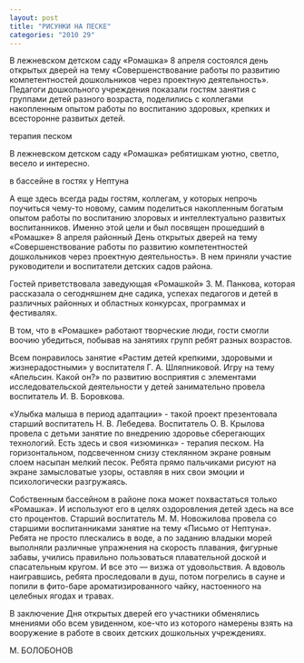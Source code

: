 ```yaml
---
layout: post
title: "РИСУНКИ НА ПЕСКЕ"
categories: "2010 29"
---
```


В лежневском детском саду «Ромашка» 8 апреля состоялся день открытых дверей на тему «Совершенствование работы по развитию компетентностей дошкольников через проектную деятельность». Педагоги дошкольного учреждения показали гостям занятия с группами детей разного возраста, поделились с коллегами накопленным опытом работы по воспитанию здоровых, крепких и всесторонне развитых детей.

терапия песком

В лежневском детском саду «Ромашка» ребятишкам уютно, светло, весело и интересно.

в бассейне в гостях у Нептуна

А еще здесь всегда рады гостям, коллегам, у которых непрочь поучиться чему-то новому, самим поделиться накопленным богатым опытом работы по воспитанию злоровых и интеллектуально развитых воспитанников. Именно этой цели и был посвящен прошедший в «Ромашке» 8 апреля районный День открытых дверей на тему «Совершенствование работы по развитию компетентностей дошкольников через проектную деятельность». В нем приняли участие руководители и воспитатели детских садов района.

Гостей приветствовала заведующая «Ромашкой» З. М. Панкова, которая рассказала о сегодняшнем дне садика, успехах педагогов и детей в различных районных и областных конкурсах, программах и фестивалях.

В том, что в «Ромашке» работают творческие люди, гости смогли воочию убедиться, побывав на занятиях групп ребят разных возрастов.

Всем понравилось занятие «Растим детей крепкими, здоровыми и жизнерадостными» у воспитателя Г. А. Шляпниковой. Игру на тему «Апельсин. Какой он?» по развитию восприятия с элементами исследовательской деятельности у детей занимательно провела воспитатель И. В. Боровкова.

«Улыбка малыша в период адаптации» - такой проект презентовала старший воспитатель Н. В. Лебедева. Воспитатель О. В. Крылова провела с детьми занятие по внедрению здоровье сберегающих технологий. Есть здесь и своя «изюминка» - терапия песком. На горизонтальном, подсвеченном снизу стеклянном экране ровным слоем насыпан мелкий песок. Ребята прямо пальчиками рисуют на экране замысловатые узоры, оставляя в них свои эмоции и психологически разгружаясь.

Собственным бассейном в районе пока может похвастаться только «Ромашка». И используют его в целях оздоровления детей здесь на все сто процентов. Старший воспитатель М. М. Новожилова провела со старшими воспитанниками занятие на тему «Письмо от Нептуна». Ребята не просто плескались в воде, а по заданию владыки морей выполняли различные упражнения на скорость плавания, фигурные забавы, учились правильно пользоваться плавательной доской и спасательным кругом. И все это — визжа от удовольствия. А вдоволь наигравшись, ребята проследовали в душ, потом погрелись в сауне и попили в фито-баре ароматизированного чайку, настоенного на целебных ягодах и травах.

В заключение Дня открытых дверей его участники обменялись мнениями обо всем увиденном, кое-что из которого намерены взять на вооружение в работе в своих детских дошкольных учреждениях.

М. БОЛОБОНОВ


